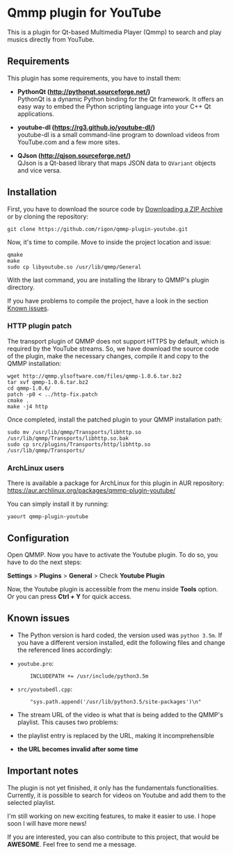 # Qmmp plugin for YouTube
This is a plugin for Qt-based Multimedia Player (Qmmp) to search and play musics directly from YouTube.

## Requirements

This plugin has some requirements, you have to install them:

 - **PythonQt (http://pythonqt.sourceforge.net/)**<br>
   PythonQt is a dynamic Python binding for the Qt framework. It offers an easy way to embed the Python scripting language into your C++ Qt applications.

 - **youtube-dl (https://rg3.github.io/youtube-dl/)**<br>
   youtube-dl is a small command-line program to download videos from YouTube.com and a few more sites.

 - **QJson (http://qjson.sourceforge.net/)**<br>
   QJson is a Qt-based library that maps JSON data to `QVariant` objects and vice versa.

## Installation

First, you have to download the source code by [Downloading a ZIP Archive](https://github.com/rigon/qmmp-plugin-youtube/archive/master.zip) or by cloning the repository:

    git clone https://github.com/rigon/qmmp-plugin-youtube.git

Now, it's time to compile. Move to inside the project location and issue:

    qmake
    make
    sudo cp libyoutube.so /usr/lib/qmmp/General

With the last command, you are installing the library to QMMP's plugin directory.

If you have problems to compile the project, have a look in the section [Known issues](#known-issues).


### HTTP plugin patch

The transport plugin of QMMP does not support HTTPS by default, which is required by the YouTube streams.
So, we have download the source code of the plugin, make the necessary changes, compile it and copy to the QMMP installation:

    wget http://qmmp.ylsoftware.com/files/qmmp-1.0.6.tar.bz2
    tar xvf qmmp-1.0.6.tar.bz2
    cd qmmp-1.0.6/
    patch -p0 < ../http-fix.patch
    cmake .
    make -j4 http

Once completed, install the patched plugin to your QMMP installation path:

    sudo mv /usr/lib/qmmp/Transports/libhttp.so /usr/lib/qmmp/Transports/libhttp.so.bak
    sudo cp src/plugins/Transports/http/libhttp.so /usr/lib/qmmp/Transports/

### ArchLinux users

There is available a package for ArchLinux for this plugin in AUR repository:
https://aur.archlinux.org/packages/qmmp-plugin-youtube/

You can simply install it by running:

    yaourt qmmp-plugin-youtube


## Configuration

Open QMMP. Now you have to activate the Youtube plugin. 
To do so, you have to do the next steps:

**Settings** > **Plugins** > **General** > Check **Youtube Plugin**

Now, the Youtube plugin is accessible from the menu inside **Tools** option. Or you can press **Ctrl + Y** for quick access.

## Known issues

 - The Python version is hard coded, the version used was ``python 3.5m``. If you have a different version installed, edit the following files and change the referenced lines accordingly:

  - ``youtube.pro``:

            INCLUDEPATH += /usr/include/python3.5m

  - ``src/youtubedl.cpp``:

            "sys.path.append('/usr/lib/python3.5/site-packages')\n"

 - The stream URL of the video is what that is being added to the QMMP's playlist. This causes two problems:
  - the playlist entry is replaced by the URL, making it incomprehensible
  - **the URL becomes invalid after some time**


## Important notes

The plugin is not yet finished, it only has the fundamentals functionalities.
Currently, it is possible to search for videos on Youtube and add them to the selected playlist.

I'm still working on new exciting features, to make it easier to use. I hope soon I will have more news!

If you are interested, you can also contribute to this project, that would be **AWESOME**. Feel free to send me a message.
